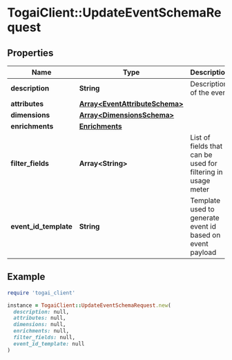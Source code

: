 # TogaiClient::UpdateEventSchemaRequest

## Properties

| Name | Type | Description | Notes |
| ---- | ---- | ----------- | ----- |
| **description** | **String** | Description of the event | [optional] |
| **attributes** | [**Array&lt;EventAttributeSchema&gt;**](EventAttributeSchema.md) |  | [optional] |
| **dimensions** | [**Array&lt;DimensionsSchema&gt;**](DimensionsSchema.md) |  | [optional] |
| **enrichments** | [**Enrichments**](Enrichments.md) |  | [optional] |
| **filter_fields** | **Array&lt;String&gt;** | List of fields that can be used for filtering in usage meter | [optional] |
| **event_id_template** | **String** | Template used to generate event id based on event payload | [optional] |

## Example

```ruby
require 'togai_client'

instance = TogaiClient::UpdateEventSchemaRequest.new(
  description: null,
  attributes: null,
  dimensions: null,
  enrichments: null,
  filter_fields: null,
  event_id_template: null
)
```

